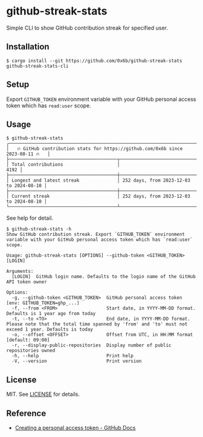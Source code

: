 # github-streak-stats

Simple CLI to show GitHub contribution streak for specified user.

## Installation

```
$ cargo install --git https://github.com/0x6b/github-streak-stats github-streak-stats-cli
```

## Setup

Export `GITHUB_TOKEN` environment variable with your GitHub personal access token which has `read:user` scope.

## Usage

```console
$ github-streak-stats
╭──────────────────────────────────────────────────────────────────────────────────╮
│   🔥 GitHub contribution stats for https://github.com/0x6b since 2023-08-11 🔥   │
├────────────────────────────────────────┬─────────────────────────────────────────┤
│ Total contributions                    │                                    4192 │
├────────────────────────────────────────┼─────────────────────────────────────────┤
│ Longest and latest streak              │ 252 days, from 2023-12-03 to 2024-08-10 │
├────────────────────────────────────────┼─────────────────────────────────────────┤
│ Current streak                         │ 252 days, from 2023-12-03 to 2024-08-10 │
╰────────────────────────────────────────┴─────────────────────────────────────────╯
```

See help for detail.

```
$ github-streak-stats -h
Show GitHub contribution streak. Export `GITHUB_TOKEN` environment variable with your GitHub personal access token which has `read:user` scope.

Usage: github-streak-stats [OPTIONS] --github-token <GITHUB_TOKEN> [LOGIN]

Arguments:
  [LOGIN]  GitHub login name. Defaults to the login name of the GitHub API token owner

Options:
  -g, --github-token <GITHUB_TOKEN>  GitHub personal access token [env: GITHUB_TOKEN=ghp_...]
  -f, --from <FROM>                  Start date, in YYYY-MM-DD format. Defaults is 1 year ago from today
  -t, --to <TO>                      End date, in YYYY-MM-DD format. Please note that the total time spanned by 'from' and 'to' must not exceed 1 year. Defaults is today
  -o, --offset <OFFSET>              Offset from UTC, in HH:MM format [default: 09:00]
  -r, --display-public-repositories  Display number of public repositories owned
  -h, --help                         Print help
  -V, --version                      Print version
```

## License

MIT. See [LICENSE](LICENSE) for details.

## Reference

- [Creating a personal access token - GitHub Docs](https://docs.github.com/en/authentication/keeping-your-account-and-data-secure/creating-a-personal-access-token)
